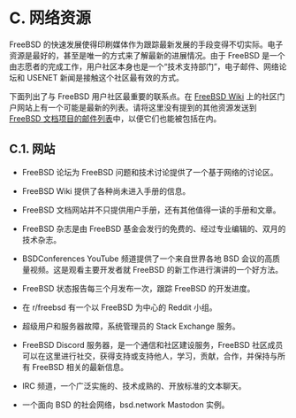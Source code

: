 # C. 网络资源

FreeBSD 的快速发展使得印刷媒体作为跟踪最新发展的手段变得不切实际。电子资源是最好的，甚至是唯一的方式来了解最新的进展情况。由于 FreeBSD 是一个由志愿者的完成工作，用户社区本身也是一个“技术支持部门”，电子邮件、网络论坛和 USENET 新闻是接触这个社区最有效的方式。

下面列出了与 FreeBSD 用户社区最重要的联系点。在 [FreeBSD Wiki](https://wiki.freebsd.org/Community) 上的社区门户网站上有一个可能是最新的列表。请将这里没有提到的其他资源发送到 [FreeBSD 文档项目的邮件列表](https://lists.freebsd.org/subscription/freebsd-doc)中，以便它们也能被包括在内。

## C.1. 网站

- FreeBSD 论坛为 FreeBSD 问题和技术讨论提供了一个基于网络的讨论区。

- FreeBSD Wiki 提供了各种尚未进入手册的信息。

- FreeBSD 文档网站并不只提供用户手册，还有其他值得一读的手册和文章。

- FreeBSD 杂志是由 FreeBSD 基金会发行的免费的、经过专业编辑的、双月的技术杂志。

- BSDConferences YouTube 频道提供了一个来自世界各地 BSD 会议的高质量视频。这是观看主要开发者就 FreeBSD 的新工作进行演讲的一个好方法。

- FreeBSD 状态报告每三个月发布一次，跟踪 FreeBSD 的开发进度。

- 在 r/freebsd 有一个以 FreeBSD 为中心的 Reddit 小组。

- 超级用户和服务器故障，系统管理员的 Stack Exchange 服务。

- FreeBSD Discord 服务器，是一个通信和社区建设服务，FreeBSD 社区成员可以在这里进行社交，获得支持或支持他人，学习，贡献，合作，并保持与所有 FreeBSD 相关的最新信息。

- IRC 频道，一个广泛实施的、技术成熟的、开放标准的文本聊天。

- 一个面向 BSD 的社会网络，bsd.network Mastodon 实例。
